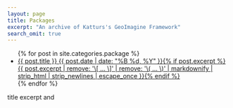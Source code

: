 ```yaml
---
layout: page
title: Packages
excerpt: "An archive of Katturs's GeoImagine Framework"
search_omit: true
---
```



<ul class="post-list">
{% for post in site.categories.package %}
  <li><article><a href="{{ site.url }}{{ post.packageurl }}">{{ post.title }} <span class="entry-date"><time datetime="{{ post.date | date_to_xmlschema }}">{{ post.date | date: "%B %d, %Y" }}</time></span>{% if post.excerpt %} <span class="excerpt">{{ post.excerpt | remove: '\[ ... \]' | remove: '\( ... \)' | markdownify | strip_html | strip_newlines | escape_once }}</span>{% endif %}</a></article></li>
{% endfor %}
</ul>

title
excerpt
and
